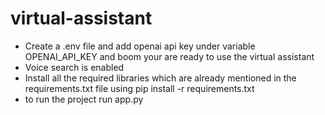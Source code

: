 # virtual-assistant

- Create a .env file and add openai api key under variable OPENAI_API_KEY and boom your are ready to use the virtual assistant 
- Voice search is enabled
- Install all the required libraries which are already mentioned in the requirements.txt file using pip install -r requirements.txt
- to run the project run app.py
  

